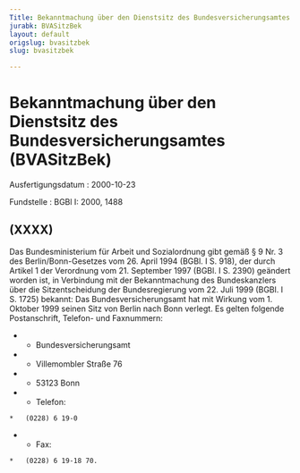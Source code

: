 ```yaml
---
Title: Bekanntmachung über den Dienstsitz des Bundesversicherungsamtes
jurabk: BVASitzBek
layout: default
origslug: bvasitzbek
slug: bvasitzbek

---
```


# Bekanntmachung über den Dienstsitz des Bundesversicherungsamtes (BVASitzBek)

Ausfertigungsdatum
:   2000-10-23

Fundstelle
:   BGBl I: 2000, 1488



## (XXXX)

Das Bundesministerium für Arbeit und Sozialordnung gibt gemäß § 9 Nr.
3 des Berlin/Bonn-Gesetzes vom 26. April 1994 (BGBl. I S. 918), der
durch Artikel 1 der Verordnung vom 21. September 1997 (BGBl. I S.
2390) geändert worden ist, in Verbindung mit der Bekanntmachung des
Bundeskanzlers über die Sitzentscheidung der Bundesregierung vom 22.
Juli 1999 (BGBl. I S. 1725) bekannt:
Das Bundesversicherungsamt hat mit Wirkung vom 1. Oktober 1999 seinen
Sitz von Berlin nach Bonn verlegt. Es gelten folgende Postanschrift,
Telefon- und Faxnummern:

*    *   Bundesversicherungsamt


*    *   Villemombler Straße 76


*    *   53123 Bonn


*    *   Telefon:

    *   (0228) 6 19-0


*    *   Fax:

    *   (0228) 6 19-18 70.




